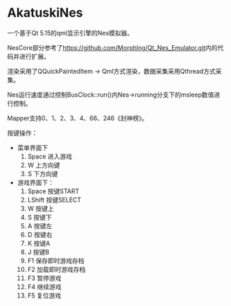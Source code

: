 # AkatuskiNes
一个基于Qt 5.15的qml显示引擎的Nes模拟器。

NesCore部分参考了<https://github.com/Morphlng/Qt_Nes_Emulator.git>内的代码并进行扩展。

渲染采用了QQuickPaintedItem -> Qml方式渲染，数据采集采用Qthread方式采集。

Nes运行速度通过控制BusClock::run()内Nes->running分支下的msleep数值进行控制。

Mapper支持0、1、2、3、4、66、246《封神榜》。

按键操作：
- 菜单界面下
  1. Space        进入游戏
  2. W            上方向键
  3. S            下方向键
- 游戏界面下：
  1. Space        按键START
  2. LShift       按键SELECT
  3. W            按键上
  4. S            按键下
  5. A            按键左
  6. D            按键右
  7. K            按键A
  8. J            按键B
  9. F1           保存即时游戏存档
  10. F2           加载即时游戏存档
  11. F3           暂停游戏
  12. F4           继续游戏
  13. F5           复位游戏
